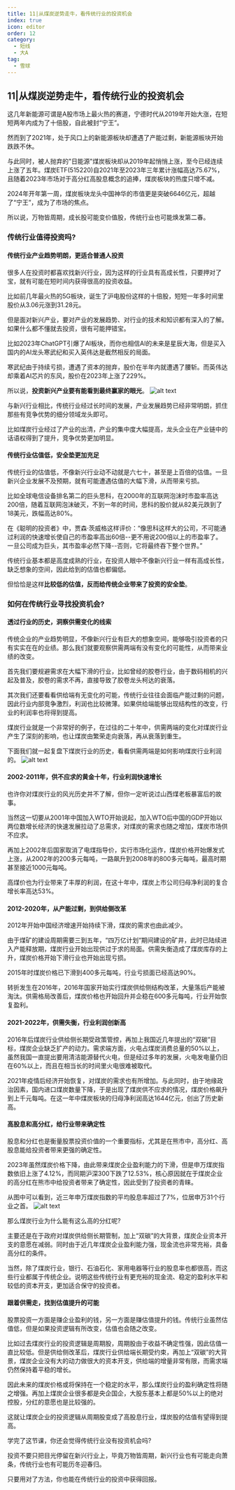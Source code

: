 ```yaml
---
title: 11|从煤炭逆势走牛，看传统行业的投资机会
index: true
icon: editor
order: 12
category:
  - 短线
  - 大A
tag:
  - 雪球
---
```


## 11|从煤炭逆势走牛，看传统行业的投资机会

这几年新能源可谓是A股市场上最火热的赛道，宁德时代从2019年开始大涨，在短短两年内成为了十倍股，自此被封“宁王”。

然而到了2021年，处于风口上的新能源板块却遭遇了产能过剩，新能源板块开始跌跌不休。

与此同时，被人抛弃的"日能源"煤炭板块却从2019年起悄悄上涨，至今已经连续上涨了五年。煤炭ETF(515220)自2021年至2023年三年累计涨幅高达75.67%，且随着2023年市场对于高分红高股息概念的追捧，煤炭板块的热度只增不减。

2024年开年第一周，煤炭板块龙头中国神华的市值更是突破6646亿元，超越了“宁王”，成为了市场的焦点。

所以说，万物皆周期，成长股可能变价值股，传统行业也可能焕发第二春。

### 传统行业值得投资吗?

#### 传统行业产业趋势明朗，更适合普通人投资

很多人在投资时都喜欢找新兴行业，因为这样的行业具有高成长性，只要押对了宝，就有可能在短时间内获得很高的投资收益。

比如前几年最火热的5G板块，诞生了沪电股份这样的十倍股，短短一年多时间里股价从3.06元涨到31.28元。

但是面对新兴产业，要对产业的发展趋势、对行业的技术和知识都有深入的了解。如果什么都不懂就去投资，很有可能押错宝。

比如2023年ChatGPT引爆了AI板块，而你也相信AI的未来是星辰大海，但是买入国内的AI龙头寒武纪和买入英伟达是截然相反的局面。

寒武纪由于持续亏损，遭遇了资本的抛弃，股价在半年内就遭遇了腰斩。而英伟达却乘着AI芯片的东风，股价在2023年上涨了229%。

所以说，**投资新兴产业要有能看到最终赢家的眼光**。
![alt text](image-87.png)

与新兴行业相比，传统行业经过长时间的发展，产业发展趋势已经非常明朗，抓住那些有竞争优势的细分领域龙头即可。

比如煤炭行业经过了产业的出清，产业的集中度大幅提高，龙头企业在产业链中的话语权得到了提升，竞争优势更加明显。

#### 传统行业估值低，安全垫更加充足

传统行业的估值低，不像新兴行业动不动就是六七十，甚至是上百倍的估值。一旦新兴企业发展不及预期，就有可能遭遇估值的大幅下滑，从而带来亏损。

比如全球电信设备排名第二的巨头思科，在2000年的互联网泡沫时市盈率高达200倍，随着互联网泡沫破灭，不到一年的时间，思科的股价就从82美元跌到了18美元，跌幅高达80%。

在《聪明的投资者》中，贾森·茨威格这样评价：“像思科这样大的公司，不可能通过利润的快速增长使自己的市盈率高出60倍--更不用说200倍以上的市盈率了。一旦公司成为巨头，其市盈率必然下降--否则，它将最终吞下整个世界。”

传统行业基本都是高度成熟的行业，在投资人眼中不像新兴行业一样有高成长性，缺乏想象的空间，因此给到的估值也都偏低。

但恰恰是这样**比较低的估值，反而给传统企业带来了投资的安全垫**。

### 如何在传统行业寻找投资机会?

#### 透过行业的历史，洞察供需变化的线索

传统企业的产业趋势明显，不像新兴行业有巨大的想象空间，能够吸引投资者的只有实实在在的业绩。那么我们就要观察供需两端有没有变化的可能性，从而带来业绩的改变。

首先我们要规避需求在大幅下滑的行业，比如曾经的胶卷行业，由于数码相机的兴起及普及，胶卷的需求不再，直接导致了胶卷龙头柯达的衰落。

其次我们还要看看供给端有无变化的可能，传统行业往往会面临产能过剩的问题，因此行业内部竞争激烈，利润也比较微薄。如果供给端能够出现结构性的改变，行业的利润率也将得到提高。

煤炭行业就是一个非常好的例子，在过往的二十年中，供需两端的变化对煤炭行业产生了深刻的影响，也让煤炭由繁荣走向衰落，再从衰落到重生。

下面我们就一起复盘下煤炭行业的历史，看看供需两端是如何影响煤炭行业利润的。
![alt text](image-88.png)

#### 2002-2011年，供不应求的黄金十年，行业利润快速增长

也许你对煤炭行业的风光历史并不了解，但你一定听说过山西煤老板暴富后的故事。

当然这一切要从2001年中国加入WTO开始说起，加入WTO后中国的GDP开始以两位数增长经济的快速发展拉动了总需求，对煤炭的需求也随之增加，煤炭市场供不应求。

再加上2002年后国家取消了电煤指导价，实行市场化运作，煤炭价格开始爆发式上涨，从2002年的200多元每吨，一路飙升到2008年的800多元每吨，最高时期甚至接近1000元每吨。

高煤价也为行业带来了丰厚的利润，在这十年中，煤炭上市公司归母净利润的复合增长率高达53%。

#### 2012-2020年，从产能过剩，到供给侧改革

2012年开始中国经济增速开始持续下滑，煤炭的需求也由此减少。

由于煤矿的建设周期需要三到五年，“四万亿计划“期间建设的矿井，此时已陆续进入产能释放期，煤炭行业开始出现供过于求的局面。供需失衡造成了煤炭库存的上升，煤炭价格开始下滑行业也开始出现亏损。

2015年时煤炭价格已下滑到400多元每吨，行业亏损面已经高达90%。

转折发生在2016年，2016年国家开始实行煤炭供给侧结构改革，大量落后产能被淘汰。供需格局改善后，煤炭价格也开始回升并企稳在600多元每吨，行业开始恢复盈利。

#### 2021-2022年，供需失衡，行业利润创新高

2016年后煤炭行业供给侧长期受政策管控，再加上我国近几年提出的“双碳”目标，煤炭企业缺乏扩产的动力。需求端方面，火电占煤炭消费总量的50%以上，虽然我国一直提出要用清洁能源替代火电，但是经过多年的发展，火电发电量仍旧在60%以上，而且在相当长的时间里火电很难被取代。

2021年疫情后经济开始恢复，对煤炭的需求也有所增加。与此同时，由于地缘政治因素，国内进口煤炭数量下降，于是出现了煤炭供不应求的情况，煤炭价格飙升到上千元每吨。在这一年中煤炭板块的归母净利润高达1644亿元，创出了历史新高。

#### 高股息和高分红，给行业带来确定性

股息和分红也是衡量股票投资价值的一个重要指标，尤其是在熊市中，高分红、高股息能给投资者带来更强的确定性。

2023年虽然煤炭价格下降，由此带来煤炭企业盈利能力的下滑，但是申万煤炭指数依旧上涨了4.12%，而同期沪深300下跌了12.53%，核心原因就在于煤炭企业的高分红在熊市中给投资者带来了确定性，因此受到了投资者的青睐。

从图中可以看到，近三年申万煤炭指数的平均股息率超过了7%，位居申万31个行业之首。
![alt text](image-89.png)

那么煤炭行业为什么能有这么高的分红呢?

主要还是在于政府对煤炭供给侧长期管制，加上“双碳”的大背景，煤炭企业资本开支的意愿在减弱。同时由于近几年煤炭企业盈利能力强，现金流也非常充裕，具备高分红的条件。

当然，除了煤炭行业，银行、石油石化、家用电器等行业的股息率也都很高，而这些行业都属于传统企业。说明这些传统行业有更充裕的现金流、稳定的盈利水平和较低的资本开支，更加适合保守的投资者。

#### 跟着供需走，找到估值提升的可能

股票投资一方面是赚企业盈利的钱，另一方面是赚估值提升的钱。传统行业虽然估值低，但是如果投资逻辑有所改变，估值也会随之改变。

比如过去煤炭行业的投资逻辑是周期股，周期股由于收益不确定性强，因此估值一直比较低。但是供给侧改革后，煤炭行业供给端长期受约束，再加上“双碳”的大背景，煤炭企业没有大的动力做很大的资本开支，供给端的增量非常有限，而需求端仍然保持着平稳的增长。

因此未来的煤炭价格或将保持在一个稳定的水平，那么煤炭行业的盈利确定性将随之增强。再加上煤炭企业很多都是央企国企，大股东基本上都是50%以上的绝对控股，分红的意愿也是比较强的。

这就让煤炭企业的投资逻辑从周期股变成了高股息行业，煤炭股的估值有望得到提高。

学完了这节课，你还会觉得传统行业没有投资机会吗?

投资不要只把目光停留在新兴行业上，毕竟万物皆周期，新兴行业也有可能走向萧条，传统行业也有可能历冬迎春归。

只要用对了方法，你也能在传统行业的投资中获得回报。
